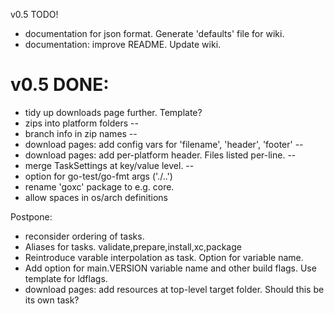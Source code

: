 v0.5 TODO!

 * documentation for json format. Generate 'defaults' file for wiki.
 * documentation: improve README. Update wiki.

v0.5 DONE:
=========

 * tidy up downloads page further. Template?
 * zips into platform folders --
 * branch info in zip names --
 * download pages: add config vars for 'filename', 'header', 'footer' --
 * download pages: add per-platform header. Files listed per-line. --
 * merge TaskSettings at key/value level. --
 * option for go-test/go-fmt args ('./..')
 * rename 'goxc' package to e.g. core.
 * allow spaces in os/arch definitions

Postpone:
 * reconsider ordering of tasks.
 * Aliases for tasks. validate,prepare,install,xc,package
 * Reintroduce varable interpolation as task. Option for variable name.
 * Add option for main.VERSION variable name and other build flags. Use template for ldflags.
 * download pages: add resources at top-level target folder. Should this be its own task?
